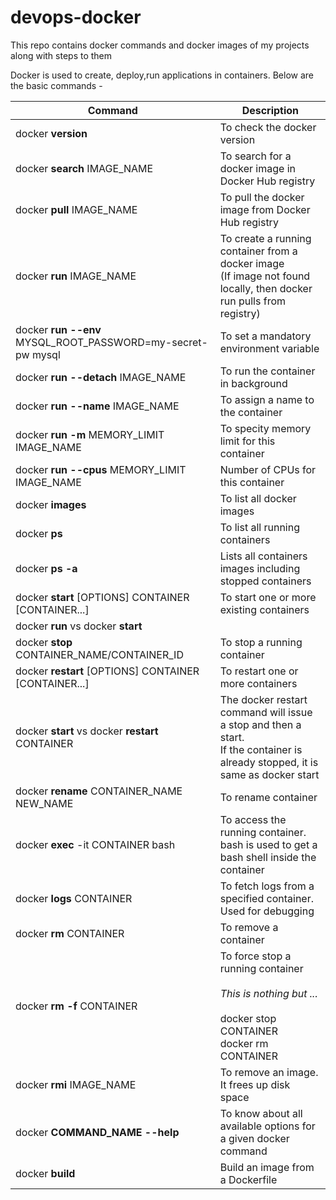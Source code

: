# devops-docker
This repo contains docker commands and docker images of my projects along with steps to them

Docker is used to create, deploy,run applications in containers.
Below are the basic commands -

| <b>Command</b>       | <b>Description</b>   |
| ------------- | ------------- |
| docker <b>version</b>  | To check the docker version  |
| docker <b>search</b> IMAGE_NAME  | To search for a docker image in Docker Hub registry  |
| docker <b>pull</b> IMAGE_NAME  | To pull the docker image from Docker Hub registry  |
| docker <b>run</b> IMAGE_NAME  | To create a running container from a docker image  <br>(If image not found locally, then docker run pulls from registry)|
| docker <b>run --env</b> MYSQL_ROOT_PASSWORD=my-secret-pw mysql  | To set a mandatory environment variable  |
| docker <b>run --detach</b> IMAGE_NAME  | To run the container in background  |
| docker <b>run --name</b> IMAGE_NAME  | To assign a name to the container  |
| docker <b>run -m</b> MEMORY_LIMIT IMAGE_NAME  | To specity memory limit for this container  |
| docker <b>run --cpus</b> MEMORY_LIMIT IMAGE_NAME  | Number of CPUs for this container  |
| docker <b>images</b>  | To list all docker images  |
| docker <b>ps</b>  | To list all running containers  |
| docker <b>ps -a</b>  | Lists all containers images including stopped containers  |
| docker <b>start</b> [OPTIONS] CONTAINER [CONTAINER...]  | To start one or more existing containers  |
| docker <b>run</b> vs docker <b>start</b> | | docker run creates a Container from the image and runs it. <br> docker start launches a container previously stopped
| docker <b>stop</b> CONTAINER_NAME/CONTAINER_ID  | To stop a running container  |
| docker <b>restart</b> [OPTIONS] CONTAINER [CONTAINER...]  | To restart one or more containers  |
| docker <b>start</b> vs docker <b>restart</b> CONTAINER  | The docker restart command will issue a stop and then a start. <br>If the container is already stopped, it is same as docker start  |
| docker <b>rename</b> CONTAINER_NAME NEW_NAME  | To rename container  |
| docker <b>exec</b> -it CONTAINER bash | To access the running container. <br> bash is used to get a bash shell inside the container   |
| docker <b>logs</b> CONTAINER | To fetch logs from a specified container. Used for debugging  |
| docker <b>rm</b> CONTAINER | To remove a container  |
| docker <b>rm -f</b> CONTAINER | To force stop a running container <br> <br> <i>This is nothing but ... </i> <br><br>docker stop CONTAINER <br> docker rm CONTAINER  |
| docker <b>rmi</b> IMAGE_NAME  | To remove an image. It frees up disk space  |
| docker <b>COMMAND_NAME --help</b>  | To know about all available options for a given docker command |
| docker <b>build</b>  | Build an image from a Dockerfile  |


